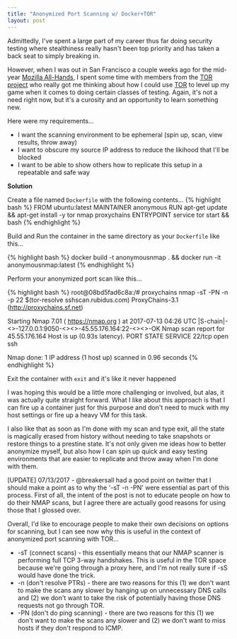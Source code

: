 ```yaml
---
title: "Anonymized Port Scanning w/ Docker+TOR"
layout: post
---
```


Admittedly, I've spent a large part of my career thus far doing security testing where stealthiness really hasn't been top priority and has taken a back seat to simply breaking in.

However, when I was out in San Francisco a couple weeks ago for the mid-year [Mozilla All-Hands](https://wiki.mozilla.org/All_Hands), I spent some time with members from the [TOR project](https://www.torproject.org/) who really got me thinking about how I could use [TOR](https://www.torproject.org/) to level up my game when it comes to doing certain classes of testing.  Again, it's not a need right now, but it's a curosity and an opportunity to learn something new.

Here were my requirements...

- I want the scanning environment to be ephemeral (spin up, scan, view results, throw away)
- I want to obscure my source IP address to reduce the likihood that I'll be blocked
- I want to be able to show others how to replicate this setup in a repeatable and safe way

**Solution**

Create a file named `Dockerfile` with the following contents...
{% highlight bash %}
FROM ubuntu:latest
MAINTAINER anonymous
RUN apt-get update && apt-get install -y tor nmap proxychains
ENTRYPOINT service tor start && bash
{% endhighlight %}

Build and Run the container in the same directory as your `Dockerfile` like this...

{% highlight bash %}
docker build -t anonymousnmap . && docker run -it anonymousnmap:latest
{% endhighlight %}

Perform your anonymized port scan like this...

{% highlight bash %}
root@08bd5fad6c8a:/# proxychains nmap -sT -PN -n -p 22 $(tor-resolve sshscan.rubidus.com)
ProxyChains-3.1 (http://proxychains.sf.net)

Starting Nmap 7.01 ( https://nmap.org ) at 2017-07-13 04:26 UTC
|S-chain|-<>-127.0.0.1:9050-<><>-45.55.176.164:22-<><>-OK
Nmap scan report for 45.55.176.164
Host is up (0.93s latency).
PORT   STATE SERVICE
22/tcp open  ssh

Nmap done: 1 IP address (1 host up) scanned in 0.96 seconds
{% endhighlight %}

Exit the container with `exit` and it's like it never happened

I was hoping this would be a little more challenging or involved, but alas, it was actually quite straight forward.  What I like about this approach is that I can fire up a container just for this purpose and don't need to muck with my host settings or fire up a heavy VM for this task.

I also like that as soon as I'm done with my scan and type exit, all the state is magically erased from history without needing to take snapshots or restore things to a prestine state.  It's not only given me ideas how to better anonymize myself, but also how I can spin up quick and easy testing environments that are easier to replicate and throw away when I'm done with them.

[UPDATE] 07/13/2017 - @breakersall had a good point on twitter that I should make a point as to why the '-sT -n -PN' were essential as part of this process.  First of all, the intent of the post is not to educate people on how to do their NMAP scans, but I agree there are actually good reasons for using those that I glossed over.

Overall, I'd like to encourage people to make their own decisions on options for scanning, but I can see now why this is useful in the context of anonymized port scanning with TOR...

- -sT (connect scans) - this essentially means that our NMAP scanner is performing full TCP 3-way handshakes.  This is useful in the TOR space because we're going through a proxy here, and I'm not really sure if -sS would have done the trick.
- -n (don't resolve PTRs) - there are two reasons for this (1) we don't want to make the scans any slower by hanging up on unnecessary DNS calls and (2) we don't want to take the risk of potentially having those DNS requests not go through TOR.
- -PN (don't do ping scanning) - there are two reasons for this (1) we don't want to make the scans  any slower  and (2) we don't want to miss hosts if they don't respond to ICMP.
